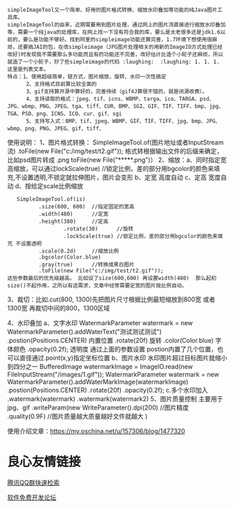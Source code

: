     simpleImageTool又一个简单、好用的图片格式转换、缩放水印叠加等功能的纯Java图片工具库。
    simpleImageTool的由来，近期需要用到图片处理，通过网上的图片流直接进行缩放水印叠加等，需要一个纯java的处理库，在网上找一下没有符合我的库，要么是太老很多还是jdk1.6以前的，要么是功能不够好。找到阿里的simpleimage功能还算完善，1.7环境下想使用很麻烦，还要搞JAI的包，在改simpleimage（JPG图片处理相关的用新的ImageIO方式处理已经改好)时发现我不需要那么多功能而且有的功能还不完善，改好估计比造个小轮子还麻烦，所以就造了一个小轮子，抄了些simpleimage的代码 :laughing:  :laughing: 1. 1. 1. 这里是列表文本。
    特点：1、使用超级简单，链方式，图片缩放，旋转、水印一次性搞定
          2、支持格式目前算比较全面的
          3、gif支持算开源中算好的，完善待续（gif4J算很不错的，就是闭源收费）。
          4、支持读取的格式：jpeg、tif、icns、WBMP、targa、ico、TARGA、psd、JPG、wbmp、PNG、JPEG、tga、tiff、CUR、BMP、SGI、GIF、TIF、TIFF、bmp、jpg、TGA、PSD、png、ICNS、ICO、cur、gif、sgi
          5、支持写入式：BMP、tif、jpeg、WBMP、GIF、TIF、TIFF、jpg、bmp、JPG、wbmp、png、PNG、JPEG、gif、tiff、

使用说明：
1、图片格式转换： 
   SimpleImageTool.of(图片地址或者InputStream流)
                  .toFile(new File("c:/img/test/t2.gif"));
  格式转根据输出文件的后缀来确定， 比如psd图片转成 .png   toFile(new File("*****.png")）
2、缩放：a、同时指定宽高缩放，可以通过lockScale(true) //锁定比例，差的部分用bgcolor的颜色来填充,不设置透明,不锁定就拉伸图片，图片会变形
        b、定宽 高度自动
        c、定高 宽度自动
        d、按给定scale比例缩放 
   
       SimpleImageTool.of(is)
		      .size(600, 600)  //指定固定的宽高
		      .width(480)      //定宽
		      .height(380)     //定高
                      .rotate(30)      //旋转						
                      .lockScale(true) //锁定比例，差的部分用bgcolor的颜色来填充 不设置透明
		      .scale(0.2d)     //缩放比例
		      .bgcolor(Color.blue)
		      .gray(true)      //转换成黑白图片
		      .toFile(new File("c:/img/test/t2.gif"));   
    这些参数最后的优先级越高。 比如设了size(600,600) 再设置width(480)  那么起初size()不起作用，之所以有这需求，文章中经常需要定宽的图片按比例自动。       
3、裁切：比如.cut(800, 1300)先把图片尺寸根据比例最短缩放到800宽 或者 1300宽 再裁切中间的800，1300区域

4、水印叠加 
 a、文字水印
 WatermarkParameter watermark = new WatermarkParameter().addWaterText("测试测试测试")
				.postion(Positions.CENTER) 内置位置
				.rotate(20f) 旋转
				.color(Color.blue) 字体颜色
				.opacity(0.2f);    透明度
 通过上面的参数设置  postion内置了几个位置，也可以直径通过.point(x,y)指定坐标位置 
 b、图片水印 水印图片超过目标图片就缩小到四分之一
 BufferedImage watermarkImage = ImageIO.read(new FileInputStream("/images/1.gif"));
		WatermarkParameter watermark = new WatermarkParameter().addWaterMarkImage(watermarkImage)
				.postion(Positions.CENTER)
				.rotate(20f)
				.opacity(0.2f);
c.多个水印加入
  .watermark(watermark)
  .watermark(watermark2) 
5、图片质量控制 主要用于jpg、gif
.writeParam(new WriteParameter().dpi(200)  //图片精度
                       .quality(0.9F)      //图片质量越大质量越好文件就越大
            )



使用介绍文章：https://my.oschina.net/u/157306/blog/1477320


 # 良心友情链接

[腾讯QQ群快速检索](http://u.720life.cn/s/8cf73f7c)

[软件免费开发论坛](http://u.720life.cn/s/bbb01dc0)